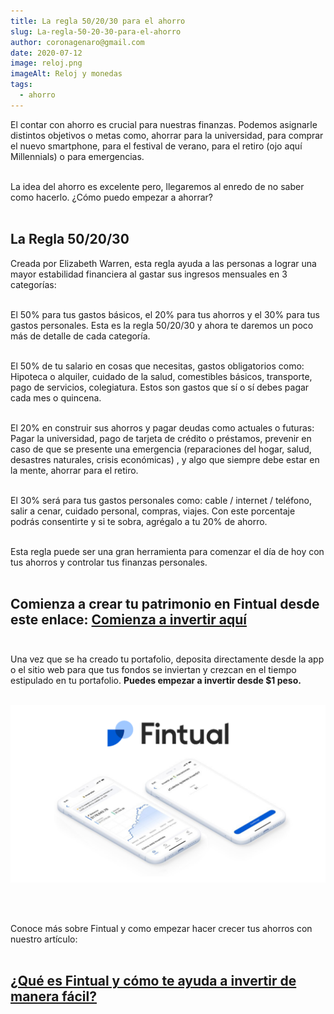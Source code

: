 ```yaml
---
title: La regla 50/20/30 para el ahorro
slug: La-regla-50-20-30-para-el-ahorro
author: coronagenaro@gmail.com
date: 2020-07-12
image: reloj.png
imageAlt: Reloj y monedas
tags:
  - ahorro
---
```

El contar con ahorro es crucial para nuestras finanzas. Podemos asignarle distintos objetivos o metas como, ahorrar para la universidad, para comprar el nuevo smartphone, para el festival de verano, para el retiro (ojo aquí Millennials) o para emergencias. <br/><br/>

La idea del ahorro es excelente pero, llegaremos al enredo de no saber como hacerlo. ¿Cómo puedo empezar a ahorrar? <br/><br/>

## **La Regla 50/20/30**

Creada por Elizabeth Warren, esta regla ayuda a las personas a lograr una mayor estabilidad financiera al gastar sus ingresos mensuales en 3 categorías: <br/><br/>

El 50% para tus gastos básicos, el 20% para tus ahorros y el 30% para tus gastos personales. Esta es la regla 50/20/30 y ahora te daremos un poco más de detalle de cada categoría. <br/><br/>

El 50% de tu salario en cosas que necesitas, gastos obligatorios como: Hipoteca o alquiler, cuidado de la salud, comestibles básicos, transporte, pago de servicios, colegiatura. Estos son gastos que sí o sí debes pagar cada mes o quincena. <br/><br/>

El 20% en construir sus ahorros y pagar deudas como actuales o futuras: Pagar la universidad, pago de tarjeta de crédito o préstamos, prevenir en caso de que se presente una emergencia (reparaciones del hogar, salud, desastres naturales, crisis económicas) , y algo que siempre debe estar en la mente, ahorrar para el retiro. <br/><br/>

El 30% será para tus gastos personales como: cable / internet / teléfono, salir a cenar, cuidado personal, compras, viajes. Con este porcentaje podrás consentirte y si te sobra, agrégalo a tu 20% de ahorro. <br/><br/>

Esta regla puede ser una gran herramienta para comenzar el día de hoy con tus ahorros y controlar tus finanzas personales. <br/><br/>

## **C﻿omienza a crear tu patrimonio en Fintual desde este enlace: [Comienza a invertir aquí](https://fintual.mx/r/genaroc6)** <br/><br/>

U﻿na vez que se ha creado tu portafolio, deposita directamente desde la app o el sitio web para que tus fondos se inviertan y crezcan en el tiempo estipulado en tu portafolio. **P﻿uedes empezar a invertir desde $1 peso.**<br/><br/>

![](fintual.png)

<br/><br/>

C﻿onoce más sobre Fintual y como empezar hacer crecer tus ahorros con nuestro artículo: <br/><br/>

## **[¿Qué es Fintual y cómo te ayuda a invertir de manera fácil?](https://www.oasisfinanciero.mx/blog/2022-11-30/que-es-fintual-y-como-te-ayuda-a-invertir-de-manera-facil/)**

<!--EndFragment-->